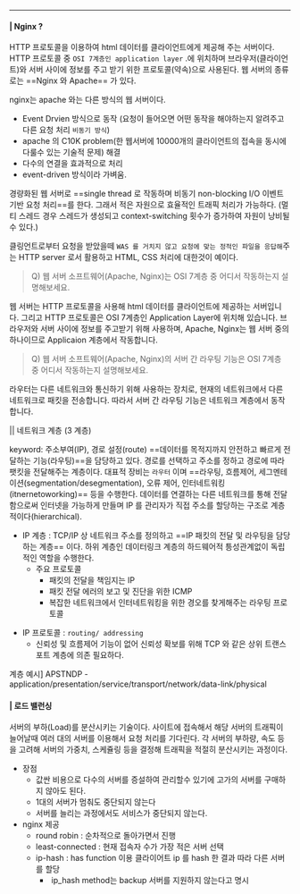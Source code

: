 ----
#### | Nginx ? 
HTTP 프로토콜을 이용하여 html 데이터를 클라이언트에게 제공해 주는 서버이다. 
HTTP 프로토콜 중 `OSI 7계층인 application layer` .에 위치하며 
브라우저(클라이언트)와 서버 사이에 정보를 주고 받기 위한 프로토콜(약속)으로 사용된다. 
웹 서버의 종류로는 ==Nginx 와 Apache== 가 있다. 

nginx는 apache 와는 다른 방식의 웹 서버이다.
* Event Drvien 방식으로 동작 (요청이 들어오면 어떤 동작을 해야하는지 알려주고 다른 요청 처리 `비동기 방식`)
* apache 의 C10K problem(한 웹서버에 10000개의 클라이언트의 접속을 동시에 다룰수 있는 기술적 문제) 해결
* 다수의 연결을 효과적으로 처리
* event-driven 방식이라 가벼움. 

경량화된 웹 서버로 ==single thread 로 작동하며 비동기 non-blocking I/O 이벤트 기반 요청 처리==를 한다.
그래서 적은 자원으로 효율적인 트래픽 처리가 가능하다. 
(멀티 스레드 경우 스레드가 생성되고 context-switching 횟수가 증가하여 자원이 낭비될수 있다.)

클링언트로부터 요청을 받았을떼 `WAS 를 거치지 않고 요청에 맞는 정적인 파일을 응답해`주는 HTTP server 로서 활용하고 HTML, CSS 처리에 대한것이 예이다. 

> Q) 웹 서버 소프트웨어(Apache, Nginx)는 OSI 7계층 중 어디서 작동하는지 설명해보세요.

웹 서버는 HTTP 프로토콜을 사용해 html 데이터를 클라이언트에 제공하는 서버입니다. 그리고 HTTP 프로토콜은 OSI 7계층인 Application Layer에 위치해 있습니다. 브라우저와 서버 사이에 정보를 주고받기 위해 사용하며, Apache, Nginx는 웹 서버 중의 하나이므로 Applicaion 계층에서 작동합니다.

  

> Q) 웹 서버 소프트웨어(Apache, Nginx)의 서버 간 라우팅 기능은 OSI 7계층 중 어디서 작동하는지 설명해보세요.

라우터는 다른 네트워크와 통신하기 위해 사용하는 장치로, 현재의 네트워크에서 다른 네트워크로 패킷을 전송합니다. 따라서 서버 간 라우팅 기능은 네트워크 계층에서 동작합니다.

||  네트워크 계층 (3 계층)

keyword: 주소부여(IP), 경로 설정(route)
==데이터를 목적지까지 안전하고 빠르게 전달하는 기능(라우팅)==을 담당하고 있다. 
경로를 선택하고 주소를 정하고 경로에 따라 팻킷을 전달해주는 계층이다. 
대표적 장비는 `라우터` 이며 ==라우팅, 흐름제어, 세그멘테이션(segmentation/desegmentation), 오류 제어, 인터네트워킹(itnernetoworking)== 등을 수행한다. 
데이터를 연결하는 다른 네트워크를 통해 전달함으로써 인터넷을 가능하게 만들며 IP 를 관리자가 직접 주소를 할당하는 구조로 계층적이다(hierarchical). 

- IP 계층 : TCP/IP 상 네트워크 주소를 정의하고 ==IP 패킷의 전달 및 라우팅을 담당하는 계층== 이다. 하위 계층인 데이터링크 계층의 하드웨어적 틍성관계없이 독립적인 역할을 수행한다. 
	- 주요 프로토콜 
		- 패킷의 전달을 책임지는 IP
		- 패킷 전달 에러의 보고 및 진단을 위한 ICMP 
		- 복잡한 네트워크에서 인터네트워킹을 위한 경오를 찾게해주는 라우팅 프로토콜 

* IP 프로토콜 : `routing/ addressing` 
	* 신뢰성 및 흐름제어 기능이 없어 신뢰성 확보를 위해 TCP 와 같은 상위 트랜스포트 계층에 의존 필요하다. 

계층 예시]
APSTNDP - application/presentation/service/transport/network/data-link/physical 

#### | 로드 밸런싱 
서버의 부하(Load)를 분산시키는 기술이다. 
사이트에 접속해서 해당 서버의 트래픽이 늘어날때 여러 대의 서버를 이용해서 요청 처리를 기다린다. 
각 서버의 부하량, 속도 등을 고려해 서버의 가중치, 스케쥴링 등을 결정해 트래픽을 적절히 분산시키는 과정이다.

- 장점 
	- 값싼 비용으로 다수의 서버를 증설하여 관리할수 있기에 고가의 서버를 구매하지 않아도 된다. 
	- 1대의 서버가 멈춰도 중단되지 않는다
	- 서버를 늘리는 과정에서도 서비스가 중단되지 않는다. 
- nginx 제공 
	- round robin : 순차적으로 돌아가면서 진행
	- least-connected : 현재 접속자 수가 가장 적은 서버 선택
	- ip-hash : has function 이용 클라이어트 ip 를 hash 한 결과 따라 다른 서버를 할당
		-  ip_hash method는 backup 서버를 지원하지 않는다고 명시